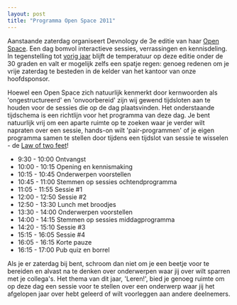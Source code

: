 ```yaml
---
layout: post
title: "Programma Open Space 2011"
---
```


Aanstaande zaterdag organiseert Devnology de 3e editie van haar [Open Space](nl/bijeenkomsten/details/36-open-space-2011). Een dag bomvol interactieve sessies, verrassingen en kennisdeling. In tegenstelling tot [vorig jaar](nl/blog/7-verslagen/108-verslag-open-space-2010) blijft de temperatuur op deze editie onder de 30 graden en valt er mogelijk zelfs een spatje regen: genoeg redenen om je vrije zaterdag te besteden in de kelder van het kantoor van onze hoofdsponsor.

Hoewel een Open Space zich natuurlijk kenmerkt door kernwoorden als 'ongestructureerd' en 'onvoorbereid' zijn wij gewend tijdsloten aan te houden voor de sessies die op de dag plaatsvinden. Het onderstaande tijdschema is een richtlijn voor het programma van deze dag. Je bent natuurlijk vrij om een aparte ruimte op te zoeken waar je verder wilt napraten over een sessie, hands-on wilt 'pair-programmen' of je eigen programma samen te stellen door tijdens een tijdslot van sessie te wisselen - de [Law of two feet](http://en.wikipedia.org/wiki/Open_Space_Technology#Law_of_Two_Feet)!

*   9:30 - 10:00 Ontvangst
*   10:00 - 10:15 Opening en kennismaking
*   10:15 - 10:45 Onderwerpen voorstellen
*   10:45 - 11:00 Stemmen op sessies ochtendprogramma
*   11:05 - 11:55 Sessie #1
*   12:00 - 12:50 Sessie #2
*   12:50 - 13:30 Lunch met broodjes
*   13:30 - 14:00 Onderwerpen voorstellen
*   14:00 - 14:15 Stemmen op sessies middagprogramma
*   14:20 - 15:10 Sessie #3
*   15:15 - 16:05 Sessie #4
*   16:05 - 16:15 Korte pauze
*   16:15 - 17:00 Pub quiz en borrel

Als je er zaterdag bij bent, schroom dan niet om je een beetje voor te bereiden en alvast na te denken over onderwerpen waar jij over wilt sparren met je collega's. Het thema van dit jaar, 'Leren!', bied je genoeg ruimte om op deze dag een sessie voor te stellen over een onderwerp waar jij het afgelopen jaar over hebt geleerd of wilt voorleggen aan andere deelnemers.

